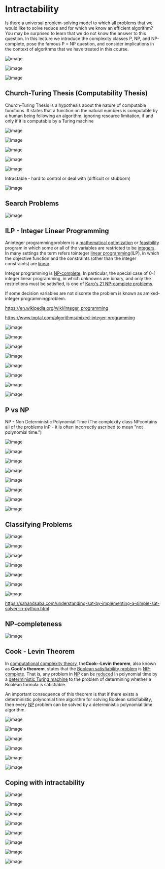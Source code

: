 # Intractability

Is there a universal problem-solving model to which all problems that we would like to solve reduce and for which we know an efficient algorithm? You may be surprised to learn that we do not know the answer to this question. In this lecture we introduce the complexity classes P, NP, and NP-complete, pose the famous P = NP question, and consider implications in the context of algorithms that we have treated in this course.

![image](../../media/Intractability-image1.jpg)

![image](../../media/Intractability-image2.jpg)

![image](../../media/Intractability-image3.jpg)

## Church-Turing Thesis (Computability Thesis)

Church-Turing Thesis is a hypothesis about the nature of computable functions. It states that a function on the natural numbers is computable by a human being following an algorithm, ignoring resource limitation, if and only if it is computable by a Turing machine

![image](../../media/Intractability-image4.jpg)

![image](../../media/Intractability-image5.jpg)

![image](../../media/Intractability-image6.jpg)

![image](../../media/Intractability-image7.jpg)

![image](../../media/Intractability-image8.jpg)

Intractable - hard to control or deal with (difficult or stubborn)

![image](../../media/Intractability-image9.jpg)

## Search Problems

![image](../../media/Intractability-image10.jpg)

## ILP - Integer Linear Programming

Aninteger programmingproblem is a [mathematical optimization](https://en.wikipedia.org/wiki/Mathematical_optimization) or [feasibility](https://en.wikipedia.org/wiki/Constraint_satisfaction_problem) program in which some or all of the variables are restricted to be [integers](https://en.wikipedia.org/wiki/Integer). In many settings the term refers tointeger [linear programming](https://en.wikipedia.org/wiki/Linear_programming)(ILP), in which the objective function and the constraints (other than the integer constraints) are [linear](https://en.wikipedia.org/wiki/Linear_function_(calculus)).

Integer programming is [NP-complete](https://en.wikipedia.org/wiki/NP-complete). In particular, the special case of 0-1 integer linear programming, in which unknowns are binary, and only the restrictions must be satisfied, is one of [Karp's 21 NP-complete problems](https://en.wikipedia.org/wiki/Karp%27s_21_NP-complete_problems).

If some decision variables are not discrete the problem is known as amixed-integer programmingproblem.

https://en.wikipedia.org/wiki/Integer_programming

https://www.toptal.com/algorithms/mixed-integer-programming

![image](../../media/Intractability-image11.jpg)

![image](../../media/Intractability-image12.jpg)

![image](../../media/Intractability-image13.jpg)

![image](../../media/Intractability-image14.jpg)

![image](../../media/Intractability-image15.jpg)

![image](../../media/Intractability-image16.jpg)

![image](../../media/Intractability-image17.jpg)

![image](../../media/Intractability-image18.jpg)

## P vs NP

NP - Non Deterministic Polynomial Time (The complexity class NPcontains all of the problems inP - it is often incorrectly ascribed to mean "not polynomial time.")

![image](../../media/Intractability-image19.jpg)

![image](../../media/Intractability-image20.jpg)

![image](../../media/Intractability-image21.jpg)

![image](../../media/Intractability-image22.jpg)

![image](../../media/Intractability-image23.jpg)

![image](../../media/Intractability-image24.jpg)

![image](../../media/Intractability-image25.jpg)

![image](../../media/Intractability-image26.jpg)

## Classifying Problems

![image](../../media/Intractability-image27.jpg)

![image](../../media/Intractability-image28.jpg)

![image](../../media/Intractability-image29.jpg)

![image](../../media/Intractability-image30.jpg)

![image](../../media/Intractability-image31.jpg)

![image](../../media/Intractability-image32.jpg)

![image](../../media/Intractability-image33.jpg)

https://sahandsaba.com/understanding-sat-by-implementing-a-simple-sat-solver-in-python.html

## NP-completeness

![image](../../media/Intractability-image34.jpg)

## Cook - Levin Theorem

In [computational complexity theory](https://en.wikipedia.org/wiki/Computational_complexity_theory), the**Cook--Levin theorem**, also known as **Cook's theorem**, states that the [Boolean satisfiability problem](https://en.wikipedia.org/wiki/Boolean_satisfiability_problem) is [NP-complete](https://en.wikipedia.org/wiki/NP-completeness). That is, any problem in [NP](https://en.wikipedia.org/wiki/NP_(complexity)) can be [reduced](https://en.wikipedia.org/wiki/Reduction_(complexity)) in polynomial time by a [deterministic Turing machine](https://en.wikipedia.org/wiki/Deterministic_Turing_machine) to the problem of determining whether a Boolean formula is satisfiable.

An important consequence of this theorem is that if there exists a deterministic polynomial time algorithm for solving Boolean satisfiability, then every [NP](https://en.wikipedia.org/wiki/NP_(complexity)) problem can be solved by a deterministic polynomial time algorithm.

![image](../../media/Intractability-image35.jpg)

![image](../../media/Intractability-image36.jpg)

![image](../../media/Intractability-image37.jpg)

![image](../../media/Intractability-image38.jpg)

![image](../../media/Intractability-image39.jpg)

![image](../../media/Intractability-image40.jpg)

## Coping with intractability

![image](../../media/Intractability-image41.jpg)

![image](../../media/Intractability-image42.jpg)

![image](../../media/Intractability-image43.jpg)

![image](../../media/Intractability-image44.jpg)

![image](../../media/Intractability-image45.jpg)

![image](../../media/Intractability-image46.jpg)

![image](../../media/Intractability-image47.jpg)

![image](../../media/Intractability-image48.jpg)
